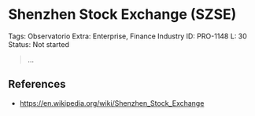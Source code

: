 # Shenzhen Stock Exchange (SZSE)

Tags: Observatorio
Extra: Enterprise, Finance Industry
ID: PRO-1148
L: 30
Status: Not started

> …
> 

## References

- https://en.wikipedia.org/wiki/Shenzhen_Stock_Exchange